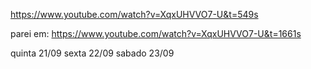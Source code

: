 https://www.youtube.com/watch?v=XqxUHVVO7-U&t=549s

parei em: https://www.youtube.com/watch?v=XqxUHVVO7-U&t=1661s

quinta 21/09
sexta 22/09
sabado 23/09